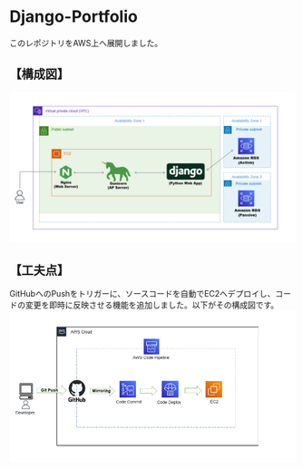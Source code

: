 # Django-Portfolio
このレポジトリをAWS上へ展開しました。<br>
## 【構成図】<br>
![Django.pin](Django.png) 
## 【工夫点】<br>
GitHubへのPushをトリガーに、ソースコードを自動でEC2へデプロイし、コードの変更を即時に反映させる機能を追加しました。以下がその構成図です。<br>
![CodePipline.png](CodePipline.png)